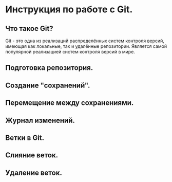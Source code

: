 # Инструкция по работе с Git.

## Что такое Git?
Git - это одна из реализаций распределённых систем контроля версий, имеющая как локальные, так и удалённые репозитории. Является самой популярной реализацией систем контроля версий в мире.
## Подготовка репозитория.

## Создание "сохранений".

## Перемещение между сохранениями.

## Журнал изменений.

## Ветки в Git.


## Слияние веток.

## Удаление веток.